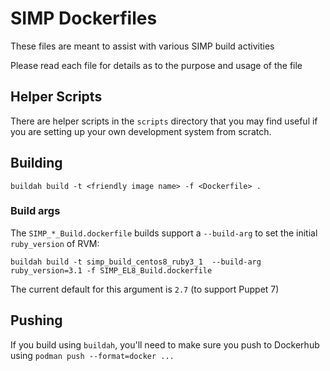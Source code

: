 # SIMP Dockerfiles

These files are meant to assist with various SIMP build activities

Please read each file for details as to the purpose and usage of the file

## Helper Scripts

There are helper scripts in the `scripts` directory that you may find useful if
you are setting up your own development system from scratch.

## Building

`buildah build -t <friendly image name> -f <Dockerfile> .`

### Build args

The `SIMP_*_Build.dockerfile` builds support a `--build-arg` to set the initial
`ruby_version` of RVM:

```
buildah build -t simp_build_centos8_ruby3_1  --build-arg ruby_version=3.1 -f SIMP_EL8_Build.dockerfile
```

The current default for this argument is `2.7` (to support Puppet 7)


## Pushing

If you build using `buildah`, you'll need to make sure you push to Dockerhub
using `podman push --format=docker ...`

